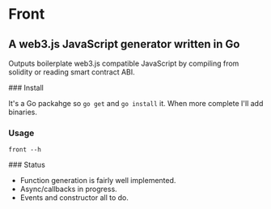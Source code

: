 # Front
## A web3.js JavaScript generator written in Go

Outputs boilerplate web3.js compatible JavaScript by compiling from solidity or reading smart contract ABI. 

### Install

It's a Go packahge so `go get` and `go install` it. When more complete I'll add binaries.

### Usage 

```front --h```


### Status

- Function generation is fairly well implemented.  
- Async/callbacks in progress.
- Events and constructor all to do.
